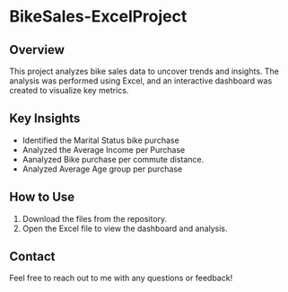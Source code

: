 # BikeSales-ExcelProject

## Overview
This project analyzes bike sales data to uncover trends and insights. The analysis was performed using Excel, and an interactive dashboard was created to visualize key metrics.

## Key Insights
- Identified the Marital Status bike purchase
- Analyzed the Average Income per Purchase
- Aanalyzed Bike purchase per commute distance.
- Analyzed Average Age group per purchase

## How to Use
1. Download the files from the repository.
2. Open the Excel file to view the dashboard and analysis.

## Contact
Feel free to reach out to me with any questions or feedback!
